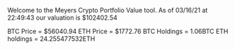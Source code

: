 Welcome to the Meyers Crypto Portfolio Value tool. 
As of 03/16/21 at 22:49:43 our valuation is $102402.54 

BTC Price = $56040.94
 ETH Price = $1772.76
BTC Holdings = 1.06BTC
 ETH holdings = 24.255477532ETH 
